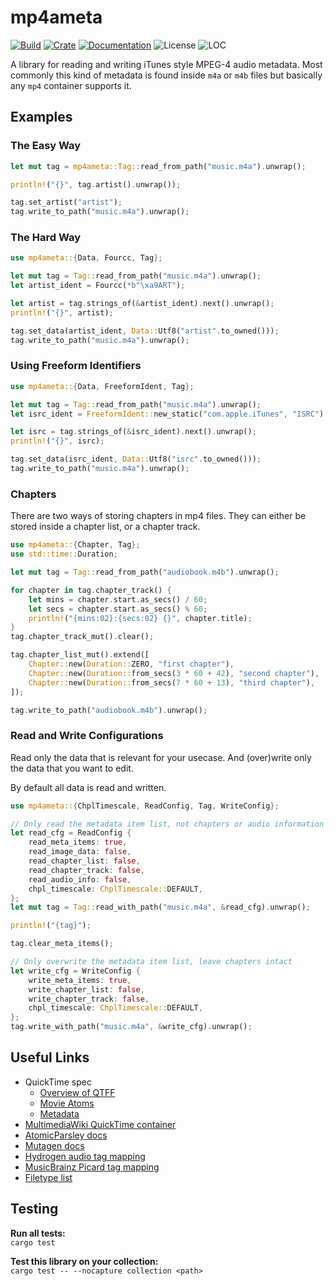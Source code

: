 # mp4ameta
[![Build](https://github.com/Saecki/mp4ameta/actions/workflows/build.yml/badge.svg)](https://github.com/Saecki/mp4ameta/actions/workflows/build.yml)
[![Crate](https://img.shields.io/crates/v/mp4ameta.svg)](https://crates.io/crates/mp4ameta)
[![Documentation](https://img.shields.io/docsrs/mp4ameta?label=docs.rs)](https://docs.rs/mp4ameta)
![License](https://img.shields.io/crates/l/mp4ameta)
![LOC](https://tokei.rs/b1/github/saecki/mp4ameta?category=code)

A library for reading and writing iTunes style MPEG-4 audio metadata.
Most commonly this kind of metadata is found inside `m4a` or `m4b` files but basically any `mp4` container supports it.

## Examples

### The Easy Way
```rs
let mut tag = mp4ameta::Tag::read_from_path("music.m4a").unwrap();

println!("{}", tag.artist().unwrap());

tag.set_artist("artist");
tag.write_to_path("music.m4a").unwrap();
```

### The Hard Way
```rs
use mp4ameta::{Data, Fourcc, Tag};

let mut tag = Tag::read_from_path("music.m4a").unwrap();
let artist_ident = Fourcc(*b"\xa9ART");

let artist = tag.strings_of(&artist_ident).next().unwrap();
println!("{}", artist);

tag.set_data(artist_ident, Data::Utf8("artist".to_owned()));
tag.write_to_path("music.m4a").unwrap();
```

### Using Freeform Identifiers
```rs
use mp4ameta::{Data, FreeformIdent, Tag};

let mut tag = Tag::read_from_path("music.m4a").unwrap();
let isrc_ident = FreeformIdent::new_static("com.apple.iTunes", "ISRC");

let isrc = tag.strings_of(&isrc_ident).next().unwrap();
println!("{}", isrc);

tag.set_data(isrc_ident, Data::Utf8("isrc".to_owned()));
tag.write_to_path("music.m4a").unwrap();
```

### Chapters
There are two ways of storing chapters in mp4 files.
They can either be stored inside a chapter list, or a chapter track.
```rs
use mp4ameta::{Chapter, Tag};
use std::time::Duration;

let mut tag = Tag::read_from_path("audiobook.m4b").unwrap();

for chapter in tag.chapter_track() {
    let mins = chapter.start.as_secs() / 60;
    let secs = chapter.start.as_secs() % 60;
    println!("{mins:02}:{secs:02} {}", chapter.title);
}
tag.chapter_track_mut().clear();

tag.chapter_list_mut().extend([
    Chapter::new(Duration::ZERO, "first chapter"),
    Chapter::new(Duration::from_secs(3 * 60 + 42), "second chapter"),
    Chapter::new(Duration::from_secs(7 * 60 + 13), "third chapter"),
]);

tag.write_to_path("audiobook.m4b").unwrap();
```

### Read and Write Configurations
Read only the data that is relevant for your usecase.
And (over)write only the data that you want to edit.

By default all data is read and written.
```rs
use mp4ameta::{ChplTimescale, ReadConfig, Tag, WriteConfig};

// Only read the metadata item list, not chapters or audio information
let read_cfg = ReadConfig {
    read_meta_items: true,
    read_image_data: false,
    read_chapter_list: false,
    read_chapter_track: false,
    read_audio_info: false,
    chpl_timescale: ChplTimescale::DEFAULT,
};
let mut tag = Tag::read_with_path("music.m4a", &read_cfg).unwrap();

println!("{tag}");

tag.clear_meta_items();

// Only overwrite the metadata item list, leave chapters intact
let write_cfg = WriteConfig {
    write_meta_items: true,
    write_chapter_list: false,
    write_chapter_track: false,
    chpl_timescale: ChplTimescale::DEFAULT,
};
tag.write_with_path("music.m4a", &write_cfg).unwrap();
```

## Useful Links
- QuickTime spec
    - [Overview of QTFF](https://developer.apple.com/library/archive/documentation/QuickTime/QTFF/QTFFChap1/qtff1.html)
    - [Movie Atoms](https://developer.apple.com/library/archive/documentation/QuickTime/QTFF/QTFFChap2/qtff2.html)
    - [Metadata](https://developer.apple.com/library/archive/documentation/QuickTime/QTFF/Metadata/Metadata.html)
- [MultimediaWiki QuickTime container](https://wiki.multimedia.cx/index.php/QuickTime_container)
- [AtomicParsley docs](http://atomicparsley.sourceforge.net/mpeg-4files.html)
- [Mutagen docs](https://mutagen.readthedocs.io/en/latest/api/mp4.html)
- [Hydrogen audio tag mapping](https://wiki.hydrogenaud.io/index.php?title=Tag_Mapping)
- [MusicBrainz Picard tag mapping](https://picard-docs.musicbrainz.org/en/appendices/tag_mapping.html)
- [Filetype list](https://ftyps.com/)

## Testing
__Run all tests:__<br/>
`cargo test`

__Test this library on your collection:__<br/>
`cargo test -- --nocapture collection <path>`

